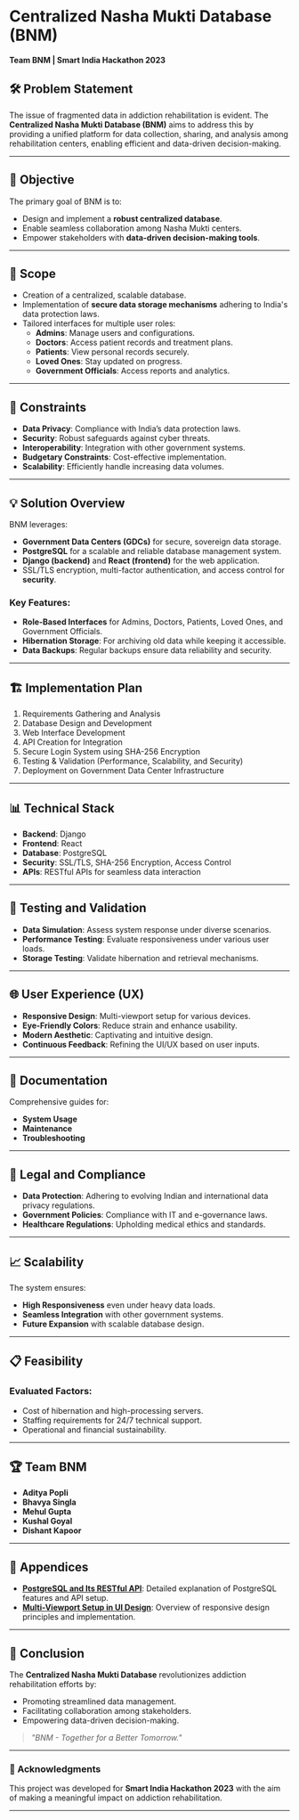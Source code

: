 # Centralized Nasha Mukti Database (BNM)

**Team BNM | Smart India Hackathon 2023**

## 🛠️ Problem Statement
The issue of fragmented data in addiction rehabilitation is evident. The **Centralized Nasha Mukti Database (BNM)** aims to address this by providing a unified platform for data collection, sharing, and analysis among rehabilitation centers, enabling efficient and data-driven decision-making.

---

## 🎯 Objective
The primary goal of BNM is to:
- Design and implement a **robust centralized database**.
- Enable seamless collaboration among Nasha Mukti centers.
- Empower stakeholders with **data-driven decision-making tools**.

---

## 📜 Scope
- Creation of a centralized, scalable database.
- Implementation of **secure data storage mechanisms** adhering to India's data protection laws.
- Tailored interfaces for multiple user roles:
  - **Admins**: Manage users and configurations.
  - **Doctors**: Access patient records and treatment plans.
  - **Patients**: View personal records securely.
  - **Loved Ones**: Stay updated on progress.
  - **Government Officials**: Access reports and analytics.

---

## 🚧 Constraints
- **Data Privacy**: Compliance with India’s data protection laws.
- **Security**: Robust safeguards against cyber threats.
- **Interoperability**: Integration with other government systems.
- **Budgetary Constraints**: Cost-effective implementation.
- **Scalability**: Efficiently handle increasing data volumes.

---

## 💡 Solution Overview
BNM leverages:
- **Government Data Centers (GDCs)** for secure, sovereign data storage.
- **PostgreSQL** for a scalable and reliable database management system.
- **Django (backend)** and **React (frontend)** for the web application.
- SSL/TLS encryption, multi-factor authentication, and access control for **security**.

### Key Features:
- **Role-Based Interfaces** for Admins, Doctors, Patients, Loved Ones, and Government Officials.
- **Hibernation Storage**: For archiving old data while keeping it accessible.
- **Data Backups**: Regular backups ensure data reliability and security.

---

## 🏗️ Implementation Plan
1. Requirements Gathering and Analysis
2. Database Design and Development
3. Web Interface Development
4. API Creation for Integration
5. Secure Login System using SHA-256 Encryption
6. Testing & Validation (Performance, Scalability, and Security)
7. Deployment on Government Data Center Infrastructure

---

## 📊 Technical Stack
- **Backend**: Django
- **Frontend**: React
- **Database**: PostgreSQL
- **Security**: SSL/TLS, SHA-256 Encryption, Access Control
- **APIs**: RESTful APIs for seamless data interaction

---

## 🔬 Testing and Validation
- **Data Simulation**: Assess system response under diverse scenarios.
- **Performance Testing**: Evaluate responsiveness under various user loads.
- **Storage Testing**: Validate hibernation and retrieval mechanisms.

---

## 🌐 User Experience (UX)
- **Responsive Design**: Multi-viewport setup for various devices.
- **Eye-Friendly Colors**: Reduce strain and enhance usability.
- **Modern Aesthetic**: Captivating and intuitive design.
- **Continuous Feedback**: Refining the UI/UX based on user inputs.

---

## 📑 Documentation
Comprehensive guides for:
- **System Usage**
- **Maintenance**
- **Troubleshooting**

---

## 📜 Legal and Compliance
- **Data Protection**: Adhering to evolving Indian and international data privacy regulations.
- **Government Policies**: Compliance with IT and e-governance laws.
- **Healthcare Regulations**: Upholding medical ethics and standards.

---

## 📈 Scalability
The system ensures:
- **High Responsiveness** even under heavy data loads.
- **Seamless Integration** with other government systems.
- **Future Expansion** with scalable database design.

---

## 📋 Feasibility
### Evaluated Factors:
- Cost of hibernation and high-processing servers.
- Staffing requirements for 24/7 technical support.
- Operational and financial sustainability.

---

## 🏆 Team BNM
- **Aditya Popli**
- **Bhavya Singla**
- **Mehul Gupta**
- **Kushal Goyal**
- **Dishant Kapoor**

---

## 📎 Appendices
- **[PostgreSQL and Its RESTful API](#)**: Detailed explanation of PostgreSQL features and API setup.
- **[Multi-Viewport Setup in UI Design](#)**: Overview of responsive design principles and implementation.

---

## 🚀 Conclusion
The **Centralized Nasha Mukti Database** revolutionizes addiction rehabilitation efforts by:
- Promoting streamlined data management.
- Facilitating collaboration among stakeholders.
- Empowering data-driven decision-making.

> *"BNM - Together for a Better Tomorrow."*

---

### 🏅 Acknowledgments
This project was developed for **Smart India Hackathon 2023** with the aim of making a meaningful impact on addiction rehabilitation.

---
